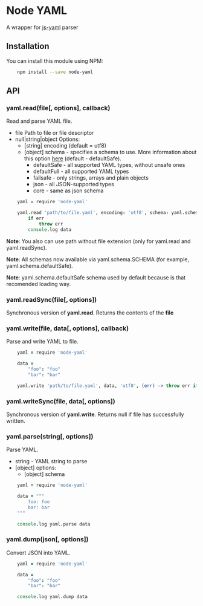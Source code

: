 # Node YAML

A wrapper for [js-yaml](https://github.com/nodeca/js-yaml) parser

## Installation

You can install this module using NPM:

```bash
	npm install --save node-yaml
```

## API

### yaml.read(file[, options], callback)

Read and parse YAML file.

* file Path to file or file descriptor
* null|string|object Options:
	* [string] encoding (default = utf8)
	* [object] schema - specifies a schema to use. More information about this option [here](https://github.com/nodeca/js-yaml#safeload-string---options-) (default - defaultSafe).
		* defaultSafe - all supported YAML types, without unsafe ones
		* defaultFull - all supported YAML types
		* failsafe - only strings, arrays and plain objects
		* json - all JSON-supported types
		* core - same as json schema

```coffee
	yaml = require 'node-yaml'

	yaml.read 'path/to/file.yaml', encoding: 'utf8', schema: yaml.schema.defaultSafe, (err, data) ->
		if err
			throw err
		console.log data
```

**Note**: You also can use path without file extension (only for yaml.read and yaml.readSync).

**Note**: All schemas now available via yaml.schema.SCHEMA (for example, yaml.schema.defaultSafe).

**Note**: yaml.schema.defaultSafe schema used by default because is that recomended loading way.

### yaml.readSync(file[, options])

Synchronous version of **yaml.read**. Returns the contents of the **file**

### yaml.write(file, data[, options], callback)

Parse and write YAML to file.

```coffee
	yaml = require 'node-yaml'

	data =
		"foo": "foo"
		"bar": "bar"

	yaml.write 'path/to/file.yaml', data, 'utf8', (err) -> throw err if err
```

### yaml.writeSync(file, data[, options])

Synchronous version of **yaml.write**. Returns null if file has successfully written.

### yaml.parse(string[, options])

Parse YAML.

* string - YAML string to parse
* [object] options:
	* [object] schema

```coffee
	yaml = require 'node-yaml'

	data = """
		foo: foo
		bar: bar
	"""

	console.log yaml.parse data
```

### yaml.dump(json[, options])

Convert JSON into YAML.

```coffee
	yaml = require 'node-yaml'

	data =
		"foo": "foo"
		"bar": "bar"

	console.log yaml.dump data
```